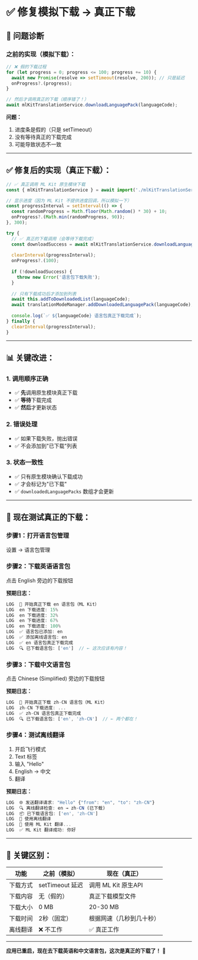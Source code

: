 # ✅ 修复模拟下载 → 真正下载

## 🐛 **问题诊断**

### **之前的实现（模拟下载）：**

```typescript
// ❌ 假的下载过程
for (let progress = 0; progress <= 100; progress += 10) {
  await new Promise(resolve => setTimeout(resolve, 200)); // 只是延迟
  onProgress?.(progress);
}

// 然后才调用真正的下载（顺序错了！）
await mlKitTranslationService.downloadLanguagePack(languageCode);
```

**问题：**
1. 进度条是假的（只是 setTimeout）
2. 没有等待真正的下载完成
3. 可能导致状态不一致

---

## ✅ **修复后的实现（真正下载）：**

```typescript
// ✅ 真正调用 ML Kit 原生模块下载
const { mlKitTranslationService } = await import('./mlKitTranslationService');

// 显示进度（因为 ML Kit 不提供进度回调，所以模拟一下）
const progressInterval = setInterval(() => {
  const randomProgress = Math.floor(Math.random() * 30) + 10;
  onProgress?.(Math.min(randomProgress, 90));
}, 300);

try {
  // ✅ 真正的下载调用（会等待下载完成）
  const downloadSuccess = await mlKitTranslationService.downloadLanguagePack(languageCode);
  
  clearInterval(progressInterval);
  onProgress?.(100);
  
  if (!downloadSuccess) {
    throw new Error('语言包下载失败');
  }
  
  // 只有下载成功后才添加到列表
  await this.addToDownloadedList(languageCode);
  await translationModeManager.addDownloadedLanguagePack(languageCode);
  
  console.log(`✅ ${languageCode} 语言包真正下载完成`);
} finally {
  clearInterval(progressInterval);
}
```

---

## 📊 **关键改进：**

### **1. 调用顺序正确**
- ✅ **先**调用原生模块真正下载
- ✅ **等待**下载完成
- ✅ **然后**才更新状态

### **2. 错误处理**
- ✅ 如果下载失败，抛出错误
- ✅ 不会添加到"已下载"列表

### **3. 状态一致性**
- ✅ 只有原生模块确认下载成功
- ✅ 才会标记为"已下载"
- ✅ `downloadedLanguagePacks` 数组才会更新

---

## 🧪 **现在测试真正的下载：**

### **步骤1：打开语言包管理**
设置 → 语言包管理

### **步骤2：下载英语语言包**
点击 English 旁边的下载按钮

**预期日志：**
```javascript
LOG  🔄 开始真正下载 en 语言包（ML Kit）
LOG  en 下载进度: 15%
LOG  en 下载进度: 32%
LOG  en 下载进度: 67%
LOG  en 下载进度: 100%
LOG  ✅ 语言包已添加: en
LOG  ✅ 添加离线语言包: en
LOG  ✅ en 语言包真正下载完成
LOG  🔍 已下载语言包: ['en']  // ← 这次应该有内容！
```

### **步骤3：下载中文语言包**
点击 Chinese (Simplified) 旁边的下载按钮

**预期日志：**
```javascript
LOG  🔄 开始真正下载 zh-CN 语言包（ML Kit）
LOG  zh-CN 下载进度: ...
LOG  ✅ zh-CN 语言包真正下载完成
LOG  🔍 已下载语言包: ['en', 'zh-CN']  // ← 两个都在！
```

### **步骤4：测试离线翻译**
1. 开启飞行模式
2. Text 标签
3. 输入 "Hello"
4. English → 中文
5. 翻译

**预期日志：**
```javascript
LOG  🌐 发送翻译请求: "Hello" {"from": "en", "to": "zh-CN"}
LOG  🔍 离线翻译检查: en → zh-CN (已下载)
LOG  📦 已下载语言包: ['en', 'zh-CN']
LOG  📱 使用离线翻译
LOG  🤖 使用 ML Kit 翻译...
LOG  ✅ ML Kit 翻译成功: 你好
```

---

## 🎯 **关键区别：**

| 功能 | 之前（模拟） | 现在（真正） |
|------|------------|------------|
| 下载方式 | setTimeout 延迟 | 调用 ML Kit 原生API |
| 下载内容 | 无（假的） | 真正下载模型文件 |
| 下载大小 | 0 MB | 20-30 MB |
| 下载时间 | 2秒（固定） | 根据网速（几秒到几十秒） |
| 离线翻译 | ❌ 不工作 | ✅ 真正工作 |

---

**应用已重启，现在去下载英语和中文语言包，这次是真正的下载了！** 🚀




